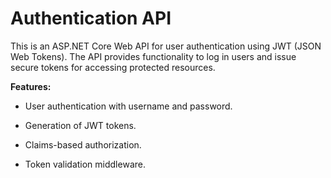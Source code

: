 # Authentication API

This is an ASP.NET Core Web API for user authentication using JWT (JSON Web Tokens). The API provides functionality to log in users and issue secure tokens for accessing protected resources.

**Features:**

- User authentication with username and password.

- Generation of JWT tokens.

- Claims-based authorization.

- Token validation middleware.
